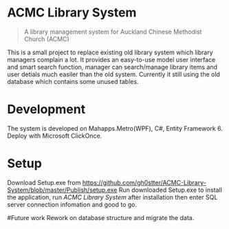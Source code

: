 # ACMC Library System
> A library management system for Auckland Chinese Methodist Church (ACMC)

This is a small project to replace existing old library system which library managers complain a lot.
It provides an easy-to-use model user interface and smart search function, manager can search/manage library items and user detials much easiler than the old system. Currently it still using the old database which contains some unused tables.

# Development
The system is developed on Mahapps.Metro(WPF), C#, Entity Framework 6. Deploy with Microsoft ClickOnce.

# Setup
Download Setup.exe from https://github.com/gh0stter/ACMC-Library-System/blob/master/Publish/setup.exe
Run downloaded Setup.exe to install the application, run *ACMC Library System* after installation then enter SQL server connection infomation and good to go.

#Future work
Rework on database structure and migrate the data.